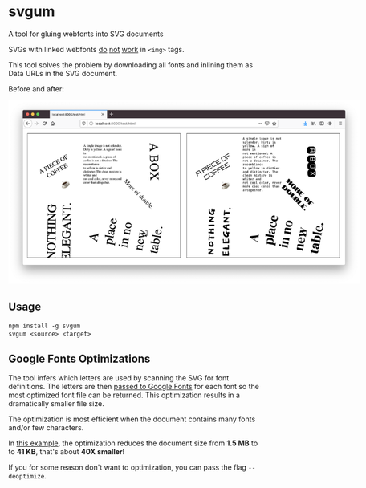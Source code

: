 # svgum

A tool for gluing webfonts into SVG documents

SVGs with linked webfonts [do](https://css-tricks.com/using-custom-fonts-with-svg-in-an-image-tag/) [not](https://graphicdesign.stackexchange.com/questions/5162/how-do-i-embed-google-web-fonts-into-an-svg) [work](https://www.w3.org/wiki/SVG_Security) in `<img>` tags.

This tool solves the problem by downloading all fonts and inlining them as
Data URLs in the SVG document.

Before and after:

<img src="before-after.png" style="max-width:700px"/>

## Usage

```
npm install -g svgum
svgum <source> <target>
```

## Google Fonts Optimizations

The tool infers which letters are used by scanning the SVG for font definitions. The letters are then [passed to Google Fonts](https://fonts.googleblog.com/2011/04/streamline-your-web-font-requests.html) for each font so the most optimized font file can be returned. This optimization results in a dramatically smaller file size.

The optimization is most efficient when the document contains many fonts and/or few characters.

In [this example](test/before.svg), the optimization reduces the document size from **1.5 MB** to to **41 KB**, that's about **40X smaller!**

If you for some reason don't want to optimization, you can pass the flag `--deoptimize`.
